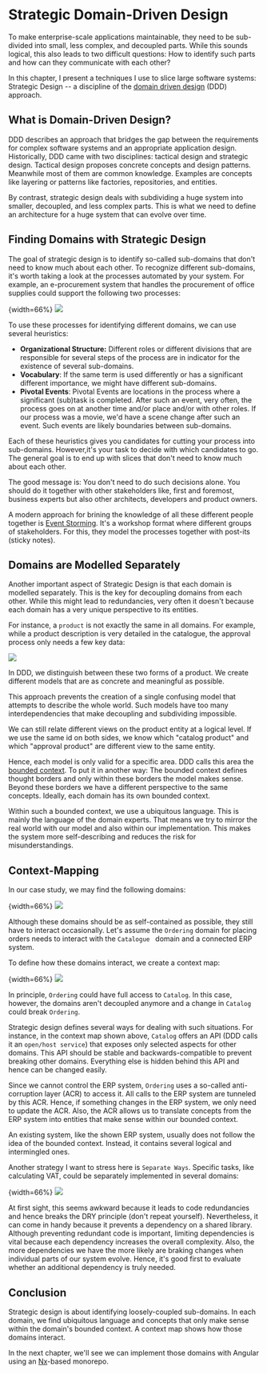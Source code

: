# Strategic Domain-Driven Design

To make enterprise-scale applications maintainable, they need to be sub-divided into small, less complex, and decoupled parts. While this sounds logical, this also leads to two difficult questions: How to identify such parts and how can they communicate with each other?

In this chapter, I present a techniques I use to slice large software systems: Strategic Design -- a discipline of the [domain driven design](https://www.amazon.de/Domain-Driven-Design-Tackling-Complexity-Software/dp/0321125215/ref=sr_1_3?ie=UTF8&qid=1551688461&sr=8-3&keywords=ddd) (DDD) approach. 

## What is Domain-Driven Design?

DDD describes an approach that bridges the gap between the requirements for complex software systems and an appropriate application design. Historically, DDD came with two disciplines: tactical design and strategic design. Tactical design proposes concrete concepts and design patterns. Meanwhile most of them are common knowledge. Examples are concepts like layering or patterns like factories, repositories, and entities.

By contrast, strategic design deals with subdividing a huge system into smaller, decoupled, and less complex parts. This is what we need to define an architecture for a huge system that can evolve over time.

## Finding Domains with Strategic Design

The goal of strategic design is to identify so-called sub-domains that don't need to know much about each other. To recognize different sub-domains, it's worth taking a look at the processes automated by your system. For example, an e-procurement system that handles the procurement of office supplies could support the following two processes:

{width=66%}
![](images/2019-03-04-10-09-15.png)

To use these processes for identifying different domains, we can use several heuristics:

- **Organizational Structure:** Different roles or different divisions that are responsible for several steps of the process are in indicator for the existence of several sub-domains.
- **Vocabulary**: If the same term is used differently or has a significant different importance, we might have different sub-domains.
- **Pivotal Events**: Pivotal Events are locations in the process where a significant (sub)task is completed. After such an event, very often, the process goes on at another time and/or place and/or with other roles. If our process was a movie, we'd have a scene change after such an event. Such events are likely boundaries between sub-domains.

Each of these heuristics gives you candidates for cutting your process into sub-domains. However,it's your task to decide with which candidates to go. The general goal is to end up with slices that don't need to know much about each other.
  
The good message is: You don't need to do such decisions alone. You should do it together with other stakeholders like, first and foremost, business experts but also other architects, developers and product owners.

A modern approach for brining the knowledge of all these different people together is [Event Storming](https://www.eventstorming.com). It's a workshop format where different groups of stakeholders. For this, they model the processes together with post-its (sticky notes). 

## Domains are Modelled Separately

Another important aspect of Strategic Design is that each domain is modelled separately. This is the key for decoupling domains from each other. While this might lead to redundancies, very often it doesn't because each domain has a very unique perspective to its entities.

For instance, a ``product`` is not exactly the same in all domains. For example, while a product description is very detailed in the catalogue, the approval process only needs a few key data:

![](images/2019-03-04-10-15-14.png)

In DDD, we distinguish between these two forms of a product. We create different models that are as concrete and meaningful as possible.

This approach prevents the creation of a single confusing model that attempts to describe the whole world. Such models have too many interdependencies that make decoupling and subdividing impossible.

We can still relate different views on the product entity at a logical level. If we use the same id on both sides, we know which "catalog product" and which "approval product" are different view to the same entity.

Hence, each model is only valid for a specific area. DDD calls this area the [bounded context](https://martinfowler.com/bliki/BoundedContext.html). To put it in another way: The bounded context defines thought borders and only within these borders the model makes sense. Beyond these borders we have a different perspective to the same concepts. Ideally, each domain has its own bounded context.

Within such a bounded context, we use a ubiquitous language. This is mainly the language of the domain experts. That means we try to mirror the real world with our model and also within our implementation. This makes the system more self-describing and reduces the risk for misunderstandings.

## Context-Mapping

In our case study, we may find the following domains:

{width=66%}
![](images/2019-03-04-14-15-10.png)

Although these domains should be as self-contained as possible, they still have to interact occasionally. Let's assume the ``Ordering`` domain for placing orders needs to interact with the ``Catalogue `` domain and a connected ERP system.

To define how these domains interact, we create a context map:


{width=66%}
![](images/2019-03-04-10-26-54.png)


In principle, ``Ordering`` could have full access to ``Catalog``. In this case, however, the domains aren't decoupled anymore and a change in ``Catalog`` could break ``Ordering``.

Strategic design defines several ways for dealing with such situations. For instance, in the context map shown above, ``Catalog`` offers an API (DDD calls it an ``open/host service``) that exposes only selected aspects for other domains. This API should be stable and backwards-compatible to prevent breaking other domains. Everything else is hidden behind this API and hence can be changed easily.

Since we cannot control the ERP system, ``Ordering`` uses a so-called anti-corruption layer (ACR) to access it. All calls to the ERP system are tunneled by this ACR. Hence, if something changes in the ERP system, we only need to update the ACR. Also, the ACR allows us to translate concepts from the ERP system into entities that make sense within our bounded context.

An existing system, like the shown ERP system, usually does not follow the idea of the bounded context. Instead, it contains several logical and intermingled ones.

Another strategy I want to stress here is ``Separate Ways``. Specific tasks, like calculating VAT, could be separately implemented in several domains:

{width=66%}
![](images/2019-03-04-13-59-17.png)

At first sight, this seems awkward because it leads to code redundancies and hence breaks the DRY principle (don't repeat yourself). Nevertheless, it can come in handy because it prevents a dependency on a shared library. Although preventing redundant code is important, limiting dependencies is vital because each dependency increases the overall complexity. Also, the more dependencies we have the more likely are braking changes when individual parts of our system evolve. Hence, it's good first to evaluate whether an additional dependency is truly needed.

## Conclusion

Strategic design is about identifying loosely-coupled sub-domains. In each domain, we find ubiquitous language and concepts that only make sense within the domain's bounded context. A context map shows how those domains interact.

In the next chapter, we'll see we can implement those domains with Angular using an [Nx](https://nx.dev/)-based monorepo.



